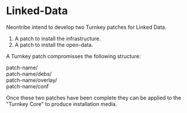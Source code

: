 Linked-Data
===========

Neontribe intend to develop two Turnkey patches for Linked Data.

1) A patch to install the infrastructure.  
2) A patch to install the open-data.  

A Turnkey patch compromisses the following structure:

patch-name/  
patch-name/debs/  
patch-name/overlay/  
patch-name/conf  

Once these two patches have been complete they can be applied to the "Turnkey Core" to produce installation media.
